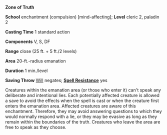  **Zone of Truth**

**School** enchantment (compulsion) [mind-affecting]; **Level** cleric 2, paladin 2

**Casting Time** 1 standard action

**Components** V, S, DF

**Range** close (25 ft. + 5 ft./2 levels)

**Area** 20-ft.-radius emanation

**Duration** 1 min./level

**Saving Throw** [Will](../combat#_will) negates; **[Spell Resistance](../glossary#_spell-resistance)** yes

Creatures within the emanation area (or those who enter it) can't speak any deliberate and intentional lies. Each potentially affected creature is allowed a save to avoid the effects when the spell is cast or when the creature first enters the emanation area. Affected creatures are aware of this enchantment. Therefore, they may avoid answering questions to which they would normally respond with a lie, or they may be evasive as long as they remain within the boundaries of the truth. Creatures who leave the area are free to speak as they choose.

